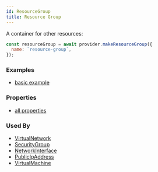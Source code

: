 ```yaml
---
id: ResourceGroup
title: Resource Group
---
```


A container for other resources:

```js
const resourceGroup = await provider.makeResourceGroup({
  name: `resource-group`,
});
```

### Examples

- [basic example](https://github.com/grucloud/grucloud/blob/master/examples/azure/iac.js#9)

### Properties

- [all properties](https://docs.microsoft.com/en-us/rest/api/apimanagement/2019-12-01/apimanagementservice/createorupdate#request-body)

### Used By

- [VirtualNetwork](./VirtualNetwork)
- [SecurityGroup](./SecurityGroup)
- [NetworkInterface](./NetworkInterface)
- [PublicIpAddress](./PublicIpAddress)
- [VirtualMachine](./VirtualMachine)
